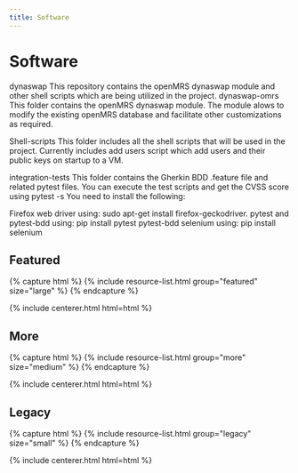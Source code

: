 ```yaml
---
title: Software
---
```


# <i class="fas fa-tools"></i>Software

dynaswap
This repository contains the openMRS dynaswap module and other shell scripts which are being utilized in the project.
dynaswap-omrs
This folder contains the openMRS dynaswap module. The module alows to modify the existing openMRS database and facilitate other customizations as required.

Shell-scripts
This folder includes all the shell scripts that will be used in the project. Currently includes add users script which add users and their public keys on startup to a VM.

integration-tests
This folder contains the Gherkin BDD .feature file and related pytest files. You can execute the test scripts and get the CVSS score using pytest -s You need to install the following:

Firefox web driver using: sudo apt-get install firefox-geckodriver.
pytest and pytest-bdd using: pip install pytest pytest-bdd
selenium using: pip install selenium

<!-- section break -->

## Featured

{% capture html %}
{% include resource-list.html group="featured" size="large" %}
{% endcapture %}

{% include centerer.html html=html %}

<!-- section break -->

## More

{% capture html %}
{% include resource-list.html group="more" size="medium" %}
{% endcapture %}

{% include centerer.html html=html %}

<!-- section break -->

## Legacy

{% capture html %}
{% include resource-list.html group="legacy" size="small" %}
{% endcapture %}

{% include centerer.html html=html %}
